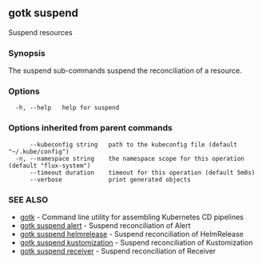 ## gotk suspend

Suspend resources

### Synopsis

The suspend sub-commands suspend the reconciliation of a resource.

### Options

```
  -h, --help   help for suspend
```

### Options inherited from parent commands

```
      --kubeconfig string   path to the kubeconfig file (default "~/.kube/config")
  -n, --namespace string    the namespace scope for this operation (default "flux-system")
      --timeout duration    timeout for this operation (default 5m0s)
      --verbose             print generated objects
```

### SEE ALSO

* [gotk](gotk.md)	 - Command line utility for assembling Kubernetes CD pipelines
* [gotk suspend alert](gotk_suspend_alert.md)	 - Suspend reconciliation of Alert
* [gotk suspend helmrelease](gotk_suspend_helmrelease.md)	 - Suspend reconciliation of HelmRelease
* [gotk suspend kustomization](gotk_suspend_kustomization.md)	 - Suspend reconciliation of Kustomization
* [gotk suspend receiver](gotk_suspend_receiver.md)	 - Suspend reconciliation of Receiver

